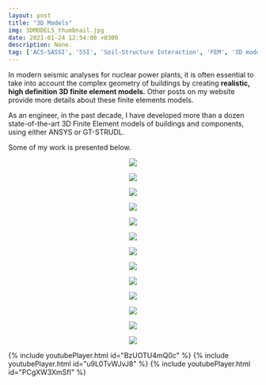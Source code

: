 ```yaml
---
layout: post
title: "3D Models"
img: 3DMODELS_thumbnail.jpg
date: 2021-01-24 12:54:00 +0300
description: None. 
tag: ['ACS-SASSI', 'SSI', 'Soil-Structure Interaction', 'FEM', '3D models']
---
```

In modern seismic analyses for nuclear power plants, it is often essential to take into account the complex geometry of buildings by creating **realistic, high definition 3D finite element models.** Other posts on my website provide more details about these finite elements models.

As an engineer, in the past decade, I have developed more than a dozen state-of-the-art 3D Finite Element models of buildings and components, using either ANSYS or GT-STRUDL.

Some of my work is presented below.

<p align="center">
    <img src="https://sdamolini.github.io/assets/img/3DMODELS/1.png" style="max-width:840px">
</p>

<p align="center">
    <img src="https://sdamolini.github.io/assets/img/3DMODELS/2.png" style="max-width:840px">
</p>

<p align="center">
    <img src="https://sdamolini.github.io/assets/img/3DMODELS/3.png" style="max-width:840px">
</p>

<p align="center">
    <img src="https://sdamolini.github.io/assets/img/3DMODELS/4.png" style="max-width:840px">
</p>

<p align="center">
    <img src="https://sdamolini.github.io/assets/img/3DMODELS/5.jpg" style="max-width:840px">
</p>

<p align="center">
    <img src="https://sdamolini.github.io/assets/img/3DMODELS/6.png" style="max-width:840px">
</p>

<p align="center">
    <img src="https://sdamolini.github.io/assets/img/3DMODELS/7.png" style="max-width:840px">
</p>

<p align="center">
    <img src="https://sdamolini.github.io/assets/img/3DMODELS/8.png" style="max-width:840px">
</p>

<p align="center">
    <img src="https://sdamolini.github.io/assets/img/3DMODELS/9.png" style="max-width:840px">
</p>

<p align="center">
    <img src="https://sdamolini.github.io/assets/img/3DMODELS/A.png" style="max-width:840px">
</p>

<p align="center">
    <img src="https://sdamolini.github.io/assets/img/3DMODELS/B.png" style="max-width:840px">
</p>

<p align="center">
    <img src="https://sdamolini.github.io/assets/img/3DMODELS/C.png" style="max-width:840px">
</p>

<p align="center">
    <img src="https://sdamolini.github.io/assets/img/3DMODELS/D.jpg" style="max-width:840px">
</p>

{% include youtubePlayer.html id="BzUOTU4mQ0c" %}
{% include youtubePlayer.html id="u9L0TvWJvJ8" %}
{% include youtubePlayer.html id="PCgXW3XmSfI" %}